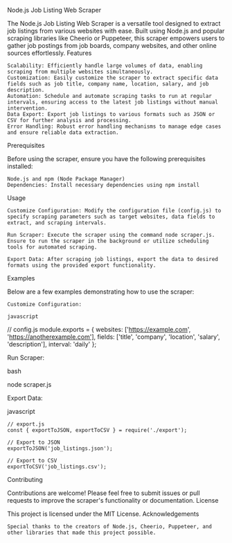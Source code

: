 Node.js Job Listing Web Scraper

The Node.js Job Listing Web Scraper is a versatile tool designed to extract job listings from various websites with ease. Built using Node.js and popular scraping libraries like Cheerio or Puppeteer, this scraper empowers users to gather job postings from job boards, company websites, and other online sources effortlessly.
Features

    Scalability: Efficiently handle large volumes of data, enabling scraping from multiple websites simultaneously.
    Customization: Easily customize the scraper to extract specific data fields such as job title, company name, location, salary, and job description.
    Automation: Schedule and automate scraping tasks to run at regular intervals, ensuring access to the latest job listings without manual intervention.
    Data Export: Export job listings to various formats such as JSON or CSV for further analysis and processing.
    Error Handling: Robust error handling mechanisms to manage edge cases and ensure reliable data extraction.

Prerequisites

Before using the scraper, ensure you have the following prerequisites installed:

    Node.js and npm (Node Package Manager)
    Dependencies: Install necessary dependencies using npm install

Usage

    Customize Configuration: Modify the configuration file (config.js) to specify scraping parameters such as target websites, data fields to extract, and scraping intervals.

    Run Scraper: Execute the scraper using the command node scraper.js. Ensure to run the scraper in the background or utilize scheduling tools for automated scraping.

    Export Data: After scraping job listings, export the data to desired formats using the provided export functionality.

Examples

Below are a few examples demonstrating how to use the scraper:

    Customize Configuration:

    javascript

// config.js
module.exports = {
  websites: ['https://example.com', 'https://anotherexample.com'],
  fields: ['title', 'company', 'location', 'salary', 'description'],
  interval: 'daily'
};

Run Scraper:

bash

node scraper.js

Export Data:

javascript

    // export.js
    const { exportToJSON, exportToCSV } = require('./export');

    // Export to JSON
    exportToJSON('job_listings.json');

    // Export to CSV
    exportToCSV('job_listings.csv');

Contributing

Contributions are welcome! Please feel free to submit issues or pull requests to improve the scraper's functionality or documentation.
License

This project is licensed under the MIT License.
Acknowledgements

    Special thanks to the creators of Node.js, Cheerio, Puppeteer, and other libraries that made this project possible.
